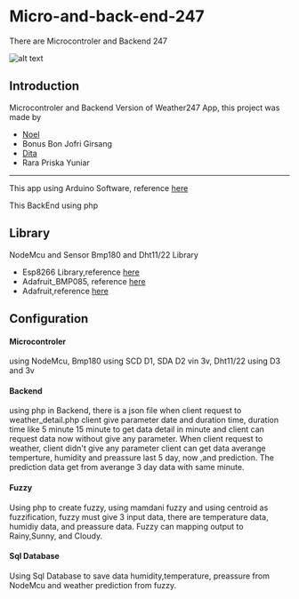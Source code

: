 # Micro-and-back-end-247
There are Microcontroler and Backend 247

![alt text](https://github.com/stefanusj/Weather247/blob/master/app/src/main/res/mipmap-xxxhdpi/ic_launcher.png "Logo Application")

## Introduction 

Microcontroler and Backend Version of Weather247 App, this project was made by 
- [Noel](https://github.com/nokano)
- Bonus Bon Jofri Girsang
- [Dita](https://github.com/Ditadwihapsari)
- Rara Priska Yuniar

------------------------------------------------
This app using Arduino Software, reference [here](https://www.arduino.cc/reference/en/)

This BackEnd using php


## Library 
NodeMcu and Sensor Bmp180 and Dht11/22 Library

- Esp8266 Library,reference [here](http://arduino-esp8266.readthedocs.io/en/latest/esp8266wifi/readme.html)
- Adafruit_BMP085, reference [here](https://www.arduinolibraries.info/libraries/adafruit-bmp085-library)
- Adafruit,reference [here](https://learn.adafruit.com/adafruit-all-about-arduino-libraries-install-use?view=all)

## Configuration

#### Microcontroler 

using NodeMcu, Bmp180 using SCD D1, SDA D2 vin 3v, Dht11/22 using D3 and 3v

#### Backend
using php in Backend, there is a json file when client request to weather_detail.php client give parameter date and duration time, duration time like 5 minute 15 minute
to get data detail in minute and client can request data now without give any parameter. When client request to weather, client didn't give any parameter
client can get data averange temperture, humidity and preassure last 5 day, now ,and prediction. The prediction data get from averange 3 day data with same minute.

#### Fuzzy
Using php to create fuzzy, using mamdani fuzzy and using centroid as fuzzification, fuzzy must give 3 input data, there are temperature data, humidiy data, and preassure data.
Fuzzy can mapping output to Rainy,Sunny, and Cloudy.

#### Sql Database
Using Sql Database to save data humidity,temperature, preassure from NodeMcu and weather prediction from fuzzy.

